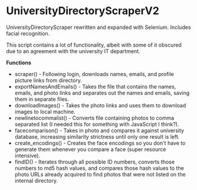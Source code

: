 # UniversityDirectoryScraperV2
UniversityDirectoryScraper rewritten and expanded with Selenium. Includes facial recognition.

This script contains a lot of functionality, albeit with some of it obscured due to an agreement with the university IT department.

**Functions**
<ul>
  <li>scraper() - Following login, downloads names, emails, and profile picture links from directory.</li>
  <li>exportNamesAndEmails() - Takes the file that contains the names, emails, and photo links and separates out the names and emails, saving them in separate files. </li>
  <li>downloadImages() - Takes the photo links and uses them to download images to local machine.</li>
  <li>newlinetocommalist() - Converts file containing photos to comma separated list (I needed this for something with JavaScript I think?).</li>
  <li>facecomparison() - Takes in photo and compares it against university database, increasing similarity strictness until only one result is left.</li>
  <li>create_encodings() - Creates the face encodings so you don't have to generate them whenever you compare a face (super resource intensive).</li>
  <li>findID() - Iterates through all possible ID numbers, converts those numbers to md5 hash values, and compares those hash values to the photo URLs already acquired to find photos that were not listed on the internal directory.</li>
</ul>
